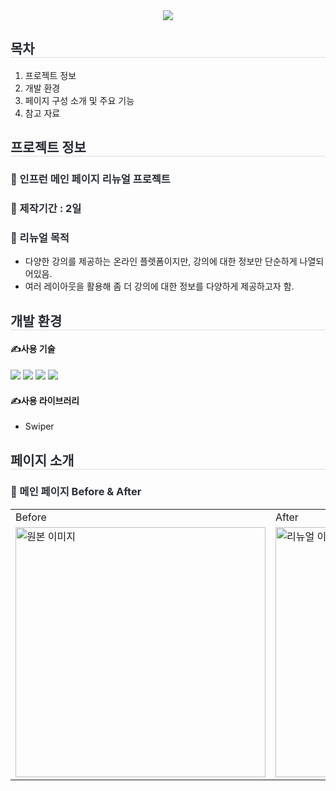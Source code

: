 <div align= "center">
    <img src="https://capsule-render.vercel.app/api?type=rounded&color=0:1466a7,100:80c8ff&height=150&text=인프런%20리뉴얼&animation=fadeIn&fontColor=ffffff&fontSize=60" />
</div>
    <div style="text-align: left;">
    <h2 style="border-bottom: 1px solid #d8dee4; color: #282d33;"> 목차 </h2>
    <div style="text-align: left;" "text-align: left;"> 
    <ol>
        <li> 프로젝트 정보</li>
        <li> 개발 환경 </li>
        <li> 페이지 구성 소개 및 주요 기능 </li>
        <li> 참고 자료 </li>
    </ol>
    </div>
    </div>
    <div style="text-align: left;">
    <h2 style="border-bottom: 1px solid #d8dee4; color: #282d33;"> 프로젝트 정보 </h2> 
    <div style="text-align: left;" "text-align: left;"> 
        <h3 style="color: #282d33;"> 📢 인프런 메인 페이지 리뉴얼 프로젝트 </h3>
        <h3 style="color: #282d33;"> 📢 제작기간 : 2일 </h3>
        <h3 style="color: #282d33;"> 📢 리뉴얼 목적 </h3>
        <ul>
            <li>다양한 강의를 제공하는 온라인 플렛폼이지만, 강의에 대한 정보만 단순하게 나열되어있음.</li>
            <li>여러 레이아웃을 활용해 좀 더 강의에 대한 정보를 다양하게 제공하고자 함.</li>
        </ul>
    </div>
    </div>
    <div style="text-align: left;">
    <h2 style="border-bottom: 1px solid #d8dee4; color: #282d33;"> 개발 환경 </h2> 
        <div style="text-align: left;" "text-align: left;"> 
        <div style="text-align: left;">
            <h4>✍사용 기술</h4>
            <img src="https://img.shields.io/badge/HTML5-E34F26?style=flat-square&logo=HTML5&logoColor=white">
            <img src="https://img.shields.io/badge/CSS3-1572B6?style=flat-square&logo=CSS3&logoColor=white">
            <img src="https://img.shields.io/badge/Javascript-F7DF1E?style=flat-square&logo=Javascript&logoColor=white">
            <img src="https://img.shields.io/badge/Figma-F24E1E?style=flat-square&logo=Figma&logoColor=white">
            <h4>✍사용 라이브러리</h4>
            <ul>
                <li>Swiper</li>
            </ul>
        </div>
    </div>
    <div style="text-align: left;">
    <h2 style="border-bottom: 1px solid #d8dee4; color: #282d33;"> 페이지 소개 </h2> 
        <div style="text-align: left;" "text-align: left;"> 
            <h3 style="color: #282d33;"> 📢 메인 페이지 Before & After </h3>
        <div style="text-align: left;">

<table>
    <tr>
    <td>Before</td>
    <td>After</td>
  </tr>
  <tr>
    <td valign="top">
      <img src="https://github.com/user-attachments/assets/69a1a84c-93f9-436d-80ad-100e21131ddb" alt="원본 이미지" width="400">
    </td>
    <td valign="top">
      <img src="https://github.com/user-attachments/assets/5510c838-f2ec-490b-8730-19b2128f2a51" alt="리뉴얼 이미지" width="400">
    </td>
  </tr>
</table>
